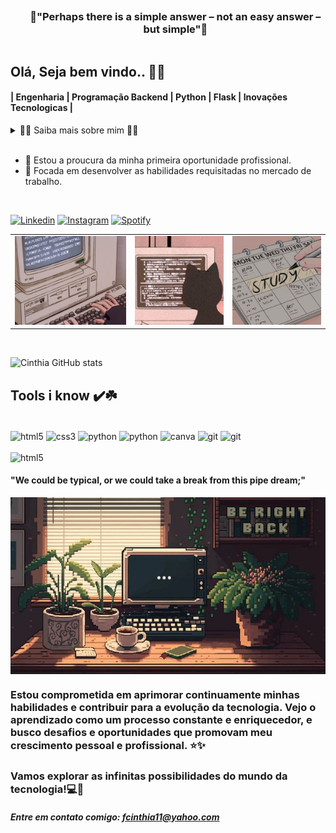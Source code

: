 <div id="user-content-toc">
  <ul align="center">
    <summary><h3 style="display: inline-block">🌟"Perhaps there is a simple answer – not an easy answer – but simple"🌟 </h1></summary>
</div>
    
## Olá, Seja bem vindo.. 💜💫

#### | Engenharia | Programação Backend | Python | Flask | Inovações Tecnologicas | 

<details>
  <summary>👨‍💻 Saiba mais sobre mim 👨‍💻</summary>

  - 💬 Tenho 22 anos, moro em Minas Gerais e estou cursando o segundo ano da graduação em Engenharia de Software na UNOPAR(EAD). Faço trabalho voluntário no CREAJR-MG como assessora de documentos.

  - ⚡ Interesse em tecnologia, programação, música, escrita criativa e psicologia.
</details>

<br/>

- 🔭 Estou a proucura da minha primeira oportunidade profissional.
- 🔭 Focada em desenvolver as habilidades requisitadas no mercado de trabalho. 

<br/>

[![Linkedin](https://img.shields.io/badge/LinkedIn-0077B5?style=for-the-badge&logo=linkedin&logoColor=white)](www.linkedin.com/in/cinthia-ferreira-8317812ab)
[![Instagram](https://img.shields.io/badge/Instagram-E4405F?style=for-the-badge&logo=instagram&logoColor=white)](https://www.instagram.com/cristin.y/)
[![Spotify](https://img.shields.io/badge/Spotify-1ED760?&style=for-the-badge&logo=spotify&logoColor=white)](https://open.spotify.com/playlist/5Ps9dgT82unN5trGebXivM?si=5d2760f976c64595)

<div align="center">
  <table>
    <tr>
      <td><img src="./69b28856241ddc9ee1b856faea64db05 (1).gif"></td>
      <td><img src="./82672a5e8ff31a1f3958298c32fad291.jpg"></td>
      <td><img src="./fbf3bef502fdf8d66d958a011b71351a (2).jpg"></td>
    </tr>
  </table>
</div>

<br/>

![Cinthia GitHub stats](https://github-readme-stats.vercel.app/api?username=AsknessOne&show_icons=true&theme=one_dark_pro) 
   
## Tools i know ✔️☘️

<div style="display= inline_block"><br/>
<img align="center" alt="html5" src="https://img.shields.io/badge/HTML5-E34F26?style=for-the-badge&logo=html5&logoColor=white">
<img align="center" alt="css3" src="https://img.shields.io/badge/CSS3-1572B6?style=for-the-badge&logo=css3&logoColor=white">
<img align="center" alt="python" src="https://img.shields.io/badge/Python-14354C?style=for-the-badge&logo=python&logoColor=white">
<img align="center" alt="python" src="https://img.shields.io/badge/Flask-000000?style=for-the-badge&logo=flask&logoColor=white">
<img align="center" alt="canva" src="https://img.shields.io/badge/Canva-%2300C4CC.svg?&style=for-the-badge&logo=Canva&logoColor=white">
<img align="center" alt="git" src="https://img.shields.io/badge/GIT-E44C30?style=for-the-badge&logo=git&logoColor=white">
<img align="center" alt="git" src="https://img.shields.io/badge/Bootstrap-563D7C?style=for-the-badge&logo=bootstrap&logoColor=white">
</div><br/>

<img alt="html5"  src="https://github-readme-stats.vercel.app/api/top-langs/?username=AsknessOne&theme=blue-green">

<br/> 

#### "We could be typical, or we could take a break from this pipe dream;"
<p align="left">
  <img align="center" src="./7708fc1593c8385eaa5147d564109bf3.jpg" alt="Imagem">
</p>


### Estou comprometida em aprimorar continuamente minhas habilidades e contribuir para a evolução da tecnologia. Vejo o aprendizado como um processo constante e enriquecedor, e busco desafios e oportunidades que promovam meu crescimento pessoal e profissional. ⭐✨

### Vamos explorar as infinitas possibilidades do mundo da tecnologia!💻🚀

##### Entre em contato comigo: fcinthia11@yahoo.com

